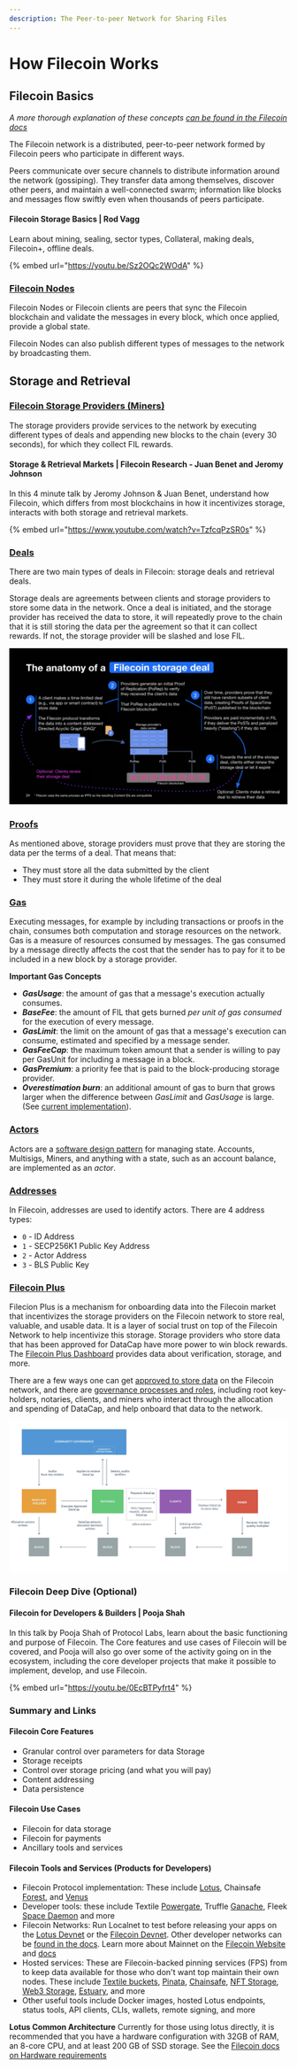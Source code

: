 ```yaml
---
description: The Peer-to-peer Network for Sharing Files
---
```


# How Filecoin Works

## Filecoin Basics <a href="#filecoin-basics" id="filecoin-basics"></a>

_A more thorough explanation of these concepts [can be found in the Filecoin docs](https://docs.filecoin.io/about-filecoin/how-filecoin-works/#the-network)_

The Filecoin network is a distributed, peer-to-peer network formed by Filecoin peers who participate in different ways.

Peers communicate over secure channels to distribute information around the network (gossiping). They transfer data among themselves, discover other peers, and maintain a well-connected swarm; information like blocks and messages flow swiftly even when thousands of peers participate.

#### Filecoin Storage Basics | Rod Vagg

Learn about mining, sealing, sector types, Collateral, making deals, Filecoin+, offline deals.

{% embed url="https://youtu.be/Sz2OQc2WOdA" %}

### [Filecoin Nodes](https://docs.filecoin.io/about-filecoin/how-filecoin-works/#filecoin-nodes)

Filecoin Nodes or Filecoin clients are peers that sync the Filecoin blockchain and validate the messages in every block, which once applied, provide a global state.

Filecoin Nodes can also publish different types of messages to the network by broadcasting them.

## Storage and Retrieval

### [Filecoin Storage Providers (Miners)](https://docs.filecoin.io/about-filecoin/how-filecoin-works/#filecoin-storage-providers)

The storage providers provide services to the network by executing different types of deals and appending new blocks to the chain (every 30 seconds), for which they collect FIL rewards.


#### Storage & Retrieval Markets | Filecoin Research - Juan Benet and Jeromy Johnson

In this 4 minute talk by Jeromy Johnson & Juan Benet, understand how Filecoin, which differs from most blockchains in how it incentivizes storage, interacts with both storage and retrieval markets.

{% embed url="https://www.youtube.com/watch?v=TzfcqPzSR0s" %}


### [Deals]((https://docs.filecoin.io/about-filecoin/how-filecoin-works/#deals))

There are two main types of deals in Filecoin: storage deals and retrieval deals.

Storage deals are agreements between clients and storage providers to store some data in the network. Once a deal is initiated, and the storage provider has received the data to store, it will repeatedly prove to the chain that it is still storing the data per the agreement so that it can collect rewards. If not, the storage provider will be slashed and lose FIL.

![Anatomy of a Filecoin Deal](<../../.gitbook/assets/filecoin-deal.png>)


### [Proofs](https://docs.filecoin.io/about-filecoin/how-filecoin-works/#proofs)

As mentioned above, storage providers must prove that they are storing the data per the terms of a deal. That means that:

- They must store all the data submitted by the client
- They must store it during the whole lifetime of the deal


### [Gas](https://docs.filecoin.io/about-filecoin/how-filecoin-works/#gas-fees)

Executing messages, for example by including transactions or proofs in the chain, consumes both computation and storage resources on the network. Gas is a measure of resources consumed by messages. The gas consumed by a message directly affects the cost that the sender has to pay for it to be included in a new block by a storage provider.

**Important Gas Concepts**

* **_GasUsage_**: the amount of gas that a message's execution actually consumes.
* **_BaseFee_**: the amount of FIL that gets burned _per unit of gas consumed_ for the execution of every message.
* **_GasLimit_**: the limit on the amount of gas that a message's execution can consume, estimated and specified by a message sender.
* **_GasFeeCap_**: the maximum token amount that a sender is willing to pay per GasUnit for including a message in a block.
* **_GasPremium_**: a priority fee that is paid to the block-producing storage provider.
* **_Overestimation burn_**: an additional amount of gas to burn that grows larger when the difference between _GasLimit_ and _GasUsage_ is large. (See [current implementation](https://github.com/filecoin-project/lotus/blob/v0.10.0/chain/vm/burn.go#L38)).

### [Actors](https://docs.filecoin.io/about-filecoin/how-filecoin-works/#actors)
Actors are a [software design pattern](https://en.wikipedia.org/wiki/Actor_model) for managing state. Accounts, Multisigs, Miners, and anything with a state, such as an account balance, are implemented as an _actor_.

### [Addresses](https://docs.filecoin.io/about-filecoin/how-filecoin-works/#addresses)
In Filecoin, addresses are used to identify actors. There are 4 address types:

* `0` - ID Address
* `1` - SECP256K1 Public Key Address
* `2` - Actor Address
* `3` - BLS Public Key

### [Filecoin Plus](https://plus.fil.org/)
Filecion Plus is a mechanism for onboarding data into the Filecoin market that incentivizes the storage providers on the Filecoin network to store real, valuable, and usable data. It is a layer of social trust on top of the Filecoin Network to help incentivize this storage. Storage providers who store data that has been approved for DataCap have more power to win block rewards. The [Filecoin Plus Dashboard](https://filplus.info/) provides data about verification, storage, and more.

There are a few ways one can get [approved to store data](https://plus.fil.org/landing) on the Filecoin network, and there are [governance processes and roles](https://github.com/filecoin-project/notary-governance), including root key-holders, notaries, clients, and miners who interact through the allocation and spending of DataCap, and help onboard that data to the network.

![Filcoin Plus Governance](<../../.gitbook/assets/fil-notary-governance.png>)

### Filecoin Deep Dive (Optional)

#### Filecoin for Developers & Builders | Pooja Shah

In this talk by Pooja Shah of Protocol Labs, learn about the basic functioning and purpose of Filecoin. The Core features and use cases of Filecoin will be covered, and Pooja will also go over some of the activity going on in the ecosystem, including the core developer projects that make it possible to implement, develop, and use Filecoin.

{% embed url="https://youtu.be/0EcBTPyfrt4" %}

### Summary and Links

#### Filecoin Core Features
* Granular control over parameters for data Storage
* Storage receipts
* Control over storage pricing (and what you will pay)
* Content addressing
* Data persistence

#### Filecoin Use Cases
* Filecoin for data storage
* Filecoin for payments
* Ancillary tools and services

#### Filecoin Tools and Services (Products for Developers)
* Filecoin Protocol implementation: These include [Lotus](https://github.com/filecoin-project/lotus), Chainsafe [Forest](https://docs.google.com/document/d/1YkMvSxKtKVLnuaWVLRjxHFkqNrmZy24eYb6sa5EaIAo/edit?usp=sharing), and [Venus](https://github.com/filecoin-project/venus)
* Developer tools: these include Textile [Powergate](https://docs.textile.io/powergate/), Truffle [Ganache](https://trufflesuite.com/docs/filecoin/ganache/overview.html), Fleek [Space Daemon](https://docs.fleek.co/space-daemon/overview/) and more
* Filecoin Networks: Run Localnet to test before releasing your apps on the [Lotus Devnet](https://github.com/textileio/lotus-devnet) or the [Filecoin Devnet](https://docs.filecoin.io/build/local-devnet/). Other developer networks can be [found in the docs](https://docs.filecoin.io/networks/). Learn more about Mainnet on the [Filecoin Website](https://filecoin.io/build/#tools-and-more) and [docs](https://docs.filecoin.io/get-started/)
* Hosted services: These are Filecoin-backed pinning services (FPS) from to keep data available for those who don't want top maintain their own nodes. These include [Textile buckets](https://docs.textile.io/buckets/), [Pinata](https://www.pinata.cloud/), [Chainsafe](https://files.chainsafe.io/), [NFT Storage](https://nft.storage/), [Web3 Storage](https://web3.storage/), [Estuary](https://estuary.tech/), and more
* Other useful tools include Docker images, hosted Lotus endpoints, status tools, API clients, CLIs, wallets, remote signing, and more

**Lotus Common Architecture** Currently for those using lotus directly, it is recommended that you have a hardware configuration with 32GB of RAM, an 8-core CPU, and at least 200 GB of SSD storage. See the [Filecoin docs on Hardware requirements](https://docs.filecoin.io/storage-provider/hardware-requirements/)

<!-- ## Getting Started with a Filecoin Node
Add Tutorial here -->
